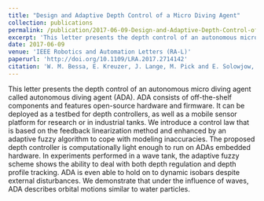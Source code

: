 ```yaml
---
title: "Design and Adaptive Depth Control of a Micro Diving Agent"
collection: publications
permalink: /publication/2017-06-09-Design-and-Adaptive-Depth-Control-of-a-Micro-Diving-Agent
excerpt: 'This letter presents the depth control of an autonomous micro diving agent called autonomous diving agent (ADA). ADA consists of off-the-shelf components and features open-source hardware and firmware. It can be deployed as a testbed for depth controllers, as well as a mobile sensor platform for research or in industrial tanks. We introduce a control law that is based on the feedback linearization method and enhanced by an adaptive fuzzy algorithm to cope with modeling inaccuracies. The proposed depth controller is computationally light enough to run on ADAs embedded hardware. In experiments performed in a wave tank, the adaptive fuzzy scheme shows the ability to deal with both depth regulation and depth profile tracking. ADA is even able to hold on to dynamic isobars despite external disturbances. We demonstrate that under the influence of waves, ADA describes orbital motions similar to water particles.'
date: 2017-06-09
venue: 'IEEE Robotics and Automation Letters (RA-L)'
paperurl: 'http://doi.org/10.1109/LRA.2017.2714142'
citation: 'W. M. Bessa, E. Kreuzer, J. Lange, M. Pick and E. Solowjow, &quot;Design and Adaptive Depth Control of a Micro Diving Agent&quot;, in <i>IEEE Robotics and Automation Letters</i>, vol. 2, no. 4, pp. 1871-1877, Oct. 2017, doi: 10.1109/LRA.2017.2714142.'
---
```

This letter presents the depth control of an autonomous micro diving agent called autonomous diving agent (ADA). ADA consists of off-the-shelf components and features open-source hardware and firmware. It can be deployed as a testbed for depth controllers, as well as a mobile sensor platform for research or in industrial tanks. We introduce a control law that is based on the feedback linearization method and enhanced by an adaptive fuzzy algorithm to cope with modeling inaccuracies. The proposed depth controller is computationally light enough to run on ADAs embedded hardware. In experiments performed in a wave tank, the adaptive fuzzy scheme shows the ability to deal with both depth regulation and depth profile tracking. ADA is even able to hold on to dynamic isobars despite external disturbances. We demonstrate that under the influence of waves, ADA describes orbital motions similar to water particles.
